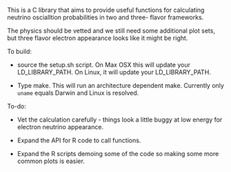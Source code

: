 This is a C library that aims to provide useful functions for 
calculating neutrino oscialltion probabilities in two and three-
flavor frameworks. 

The physics should be vetted and we still need some additional plot sets, but three flavor electron appearance 
looks like it might be right.

To build:

* source the setup.sh script. On Max OSX this will update your LD_LIBRARY_PATH.
On Linux, it will update your LD_LIBRARY_PATH.

* Type make. This will run an architecture dependent make. Currently only `uname` equals Darwin and Linux is resolved.

To-do:

* Vet the calculation carefully - things look a little buggy at low energy for electron neutrino appearance.

* Expand the API for R code to call functions.

* Expand the R scripts demoing some of the code so making some more common plots is easier.

